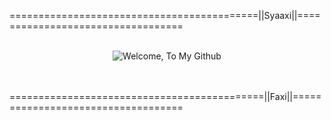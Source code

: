 ===========================================||Syaaxi||==================================
<br>
<br>
<p align="center">
  <img src="https://github.com/user-attachments/assets/59739dc9-8fdb-48af-9cbc-10eb95b26a97" alt="Welcome, To My Github" />
</p>
<br>
<br>
============================================||Faxi||===================================
